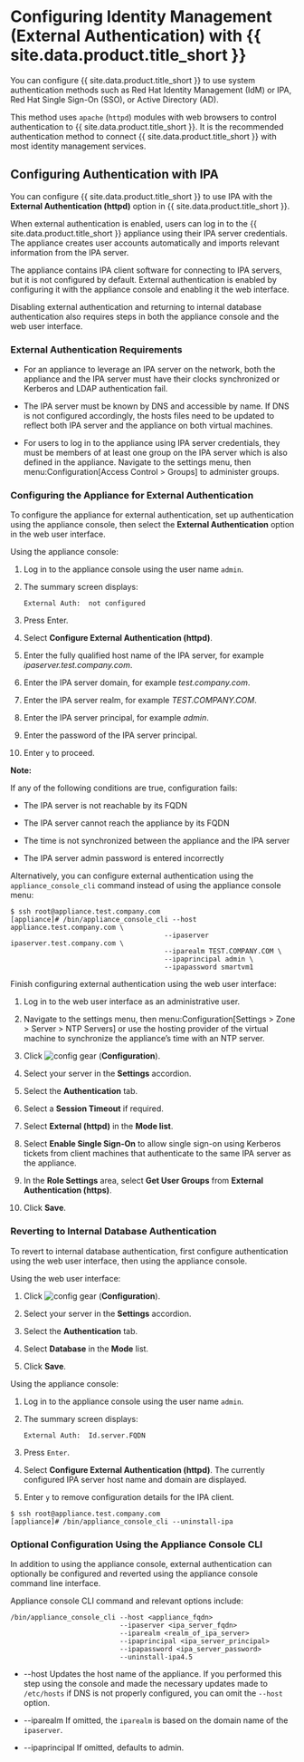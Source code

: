 # Configuring Identity Management (External Authentication) with {{ site.data.product.title_short }}

You can configure {{ site.data.product.title_short }} to use system authentication
methods such as Red Hat Identity Management (IdM) or IPA, Red Hat Single
Sign-On (SSO), or Active Directory (AD).

This method uses `apache` (`httpd`) modules with web browsers to control
authentication to {{ site.data.product.title_short }}. It is the recommended
authentication method to connect {{ site.data.product.title_short }} with most
identity management services.

## Configuring Authentication with IPA

You can configure {{ site.data.product.title_short }} to use IPA with the **External
Authentication (httpd)** option in {{ site.data.product.title_short }}.

When external authentication is enabled, users can log in to the
{{ site.data.product.title_short }} appliance using their IPA server credentials. The
appliance creates user accounts automatically and imports relevant
information from the IPA server.

The appliance contains IPA client software for connecting to IPA
servers, but it is not configured by default. External authentication is
enabled by configuring it with the appliance console and enabling it the
web interface.

Disabling external authentication and returning to internal database
authentication also requires steps in both the appliance console and the
web user interface.

### External Authentication Requirements

  - For an appliance to leverage an IPA server on the network, both the
    appliance and the IPA server must have their clocks synchronized or
    Kerberos and LDAP authentication fail.

  - The IPA server must be known by DNS and accessible by name. If DNS
    is not configured accordingly, the hosts files need to be updated to
    reflect both IPA server and the appliance on both virtual machines.

  - For users to log in to the appliance using IPA server credentials,
    they must be members of at least one group on the IPA server which
    is also defined in the appliance. Navigate to the settings menu,
    then menu:Configuration\[Access Control \> Groups\] to administer
    groups.

### Configuring the Appliance for External Authentication

To configure the appliance for external authentication, set up
authentication using the appliance console, then select the **External
Authentication** option in the web user interface.

Using the appliance console:

1.  Log in to the appliance console using the user name `admin`.

2.  The summary screen displays:

        External Auth:  not configured

3.  Press Enter.

4.  Select **Configure External Authentication (httpd)**.

5.  Enter the fully qualified host name of the IPA server, for example
    *ipaserver.test.company.com*.

6.  Enter the IPA server domain, for example *test.company.com*.

7.  Enter the IPA server realm, for example *TEST.COMPANY.COM*.

8.  Enter the IPA server principal, for example *admin*.

9.  Enter the password of the IPA server principal.

10. Enter `y` to proceed.

**Note:**

If any of the following conditions are true, configuration fails:

  - The IPA server is not reachable by its FQDN

  - The IPA server cannot reach the appliance by its FQDN

  - The time is not synchronized between the appliance and the IPA
    server

  - The IPA server admin password is entered incorrectly

</div>

Alternatively, you can configure external authentication using the
`appliance_console_cli` command instead of using the appliance console
menu:

    $ ssh root@appliance.test.company.com
    [appliance]# /bin/appliance_console_cli --host appliance.test.company.com \
                                          --ipaserver ipaserver.test.company.com \
                                          --iparealm TEST.COMPANY.COM \
                                          --ipaprincipal admin \
                                          --ipapassword smartvm1

Finish configuring external authentication using the web user interface:

1.  Log in to the web user interface as an administrative user.

2.  Navigate to the settings menu, then menu:Configuration\[Settings \>
    Zone \> Server \> NTP Servers\] or use the hosting provider of the
    virtual machine to synchronize the appliance’s time with an NTP
    server.

3.  Click ![config gear](../images/config-gear.png) (**Configuration**).

4.  Select your server in the **Settings** accordion.

5.  Select the **Authentication** tab.

6.  Select a **Session Timeout** if required.

7.  Select **External (httpd)** in the **Mode list**.

8.  Select **Enable Single Sign-On** to allow single sign-on using
    Kerberos tickets from client machines that authenticate to the same
    IPA server as the appliance.

9.  In the **Role Settings** area, select **Get User Groups** from
    **External Authentication (https)**.

10. Click **Save**.

### Reverting to Internal Database Authentication

To revert to internal database authentication, first configure
authentication using the web user interface, then using the appliance
console.

Using the web user interface:

1.  Click ![config gear](../images/config-gear.png) (**Configuration**).

2.  Select your server in the **Settings** accordion.

3.  Select the **Authentication** tab.

4.  Select **Database** in the **Mode** list.

5.  Click **Save**.

Using the appliance console:

1.  Log in to the appliance console using the user name `admin`.

2.  The summary screen displays:

        External Auth:  Id.server.FQDN

3.  Press `Enter`.

4.  Select **Configure External Authentication (httpd)**. The currently
    configured IPA server host name and domain are displayed.

5.  Enter `y` to remove configuration details for the IPA client.

<!-- end list -->

    $ ssh root@appliance.test.company.com
    [appliance]# /bin/appliance_console_cli --uninstall-ipa

### Optional Configuration Using the Appliance Console CLI

In addition to using the appliance console, external authentication can
optionally be configured and reverted using the appliance console
command line interface.

Appliance console CLI command and relevant options include:

    /bin/appliance_console_cli --host <appliance_fqdn>
                               --ipaserver <ipa_server_fqdn>
                               --iparealm <realm_of_ipa_server>
                               --ipaprincipal <ipa_server_principal>
                               --ipapassword <ipa_server_password>
                               --uninstall-ipa4.5

  - \--host
    Updates the host name of the appliance. If you performed this step
    using the console and made the necessary updates made to
    `/etc/hosts` if DNS is not properly configured, you can omit the
    `--host` option.

  - \--iparealm
    If omitted, the `iparealm` is based on the domain name of the
    `ipaserver`.

  - \--ipaprincipal
    If omitted, defaults to admin.
